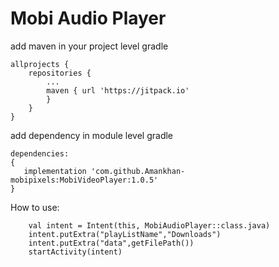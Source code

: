 # Mobi Audio Player
add maven in your project level gradle
````
allprojects {
	repositories {
		...
		maven { url 'https://jitpack.io' 
		}
	}
}
````
add dependency in module level gradle
````
dependencies:
{
   implementation 'com.github.Amankhan-mobipixels:MobiVideoPlayer:1.0.5'
}

````
How to use:

        val intent = Intent(this, MobiAudioPlayer::class.java)
        intent.putExtra("playListName","Downloads")
        intent.putExtra("data",getFilePath())
        startActivity(intent)
   
